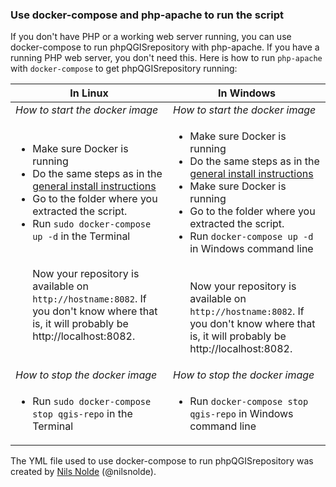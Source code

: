 ### Use docker-compose and php-apache to run the script

If you don't have PHP or a working web server running, you can use docker-compose to run phpQGISrepository with php-apache.  If you have a running PHP web server, you don't need this. Here is how to run `php-apache` with `docker-compose` to get phpQGISrepository running:

|**In Linux** |**In Windows**|
|---------|----------|
|*How to start the docker image*|*How to start the docker image*|
| <ul><li>Make sure Docker is running</li></li><li>Do the same steps as in the [general install instructions](README.md)</li><li>Go to the folder where you extracted the script.</li><li>Run `sudo docker-compose up -d` in the Terminal</li> <br /><br />Now your repository is available on `http://hostname:8082`. If you don't know where that is, it will probably be http://localhost:8082.| <ul><li>Make sure Docker is running</li><li>Do the same steps as in the [general install instructions](README.md)</li><li>Make sure Docker is running</li><li>Go to the folder where you extracted the script.</li><li>Run `docker-compose up -d` in Windows command line</li> <br /><br />Now your repository is available on `http://hostname:8082`. If you don't know where that is, it will probably be http://localhost:8082.|
|*How to stop the docker image*|*How to stop the docker image*|
| <ul><li>Run `sudo docker-compose stop qgis-repo` in the Terminal</li></ul>| <ul><li>Run `docker-compose stop qgis-repo` in Windows command line</li></ul>|

The YML file used to use docker-compose to run phpQGISrepository was created by [Nils Nolde](https://gitlab.com/nilsnolde) (@nilsnolde).